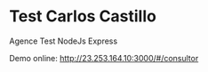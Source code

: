 # Test Carlos Castillo
Agence Test NodeJs Express

Demo online: http://23.253.164.10:3000/#/consultor
